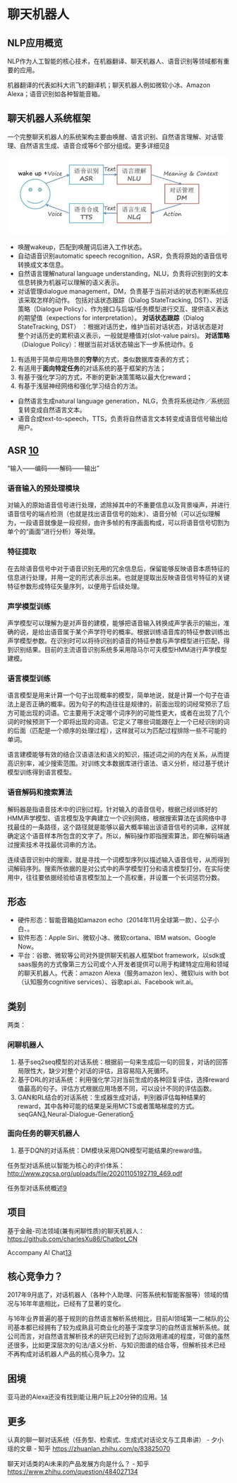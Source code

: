 # 聊天机器人

## NLP应用概览

NLP作为人工智能的核心技术，在机器翻译、聊天机器人、语音识别等领域都有重要的应用。

机器翻译的代表如科大讯飞的翻译机；聊天机器人例如微软小冰、Amazon Alexa；语音识别如各种智能音箱。

## 聊天机器人系统框架

一个完整聊天机器人的系统架构主要由唤醒、语言识别、自然语言理解、对话管理、自然语言生成、语音合成等6个部分组成。更多详细见[8]

![聊天机器人的流程闭环[7]](../img/chatbot_flowchart.png)

- 唤醒wakeup，匹配到唤醒词后进入工作状态。
- 自动语音识别automatic speech recognition，ASR，负责将原始的语音信号转换成文本信息。
- 自然语言理解natural language understanding，NLU，负责将识别到的文本信息转换为机器可以理解的语义表示。
- 对话管理dialogue management，DM，负责基于当前对话的状态判断系统应该采取怎样的动作。
  包括对话状态跟踪（Dialog StateTracking, DST）、对话策略（Dialogue Policy）、作为接口与后端/任务模型进行交互、提供语义表达的期望值（expections for interpretation）。
  **对话状态跟踪**（Dialog StateTracking, DST） ：根据对话历史，维护当前对话状态，对话状态是对整个对话历史的累积语义表示，一般就是槽值对(slot-value pairs)。
  **对话策略**（Dialogue Policy）：根据当前对话状态输出下一步系统动作。[6]

1. 有适用于简单应用场景的**穷举**的方式，类似数据库查表的方式；
2. 有适用于**面向特定任务**的对话系统的基于框架的方法；
3. 有基于强化学习的方式，不断的更新决策策略以最大化reward；
4. 有基于浅层神经网络和强化学习结合的方法。

- 自然语言生成natural language generation，NLG，负责将系统动作／系统回复转变成自然语言文本。
- 语音合成text-to-speech，TTS，负责将自然语言文本转变成语音信号输出给用户。

## ASR [10]

“输入——编码——解码——输出”

### 语音输入的预处理模块

对输入的原始语音信号进行处理，滤除掉其中的不重要信息以及背景噪声，并进行语音信号的端点检测（也就是找出语音信号的始末）、语音分帧（可以近似理解为，一段语音就像是一段视频，由许多帧的有序画面构成，可以将语音信号切割为单个的“画面”进行分析）等处理。

### 特征提取

在去除语音信号中对于语音识别无用的冗余信息后，保留能够反映语音本质特征的信息进行处理，并用一定的形式表示出来。也就是提取出反映语音信号特征的关键特征参数形成特征矢量序列，以便用于后续处理。

### 声学模型训练

声学模型可以理解为是对声音的建模，能够把语音输入转换成声学表示的输出，准确的说，是给出语音属于某个声学符号的概率。根据训练语音库的特征参数训练出声学模型参数。在识别时可以将待识别的语音的特征参数与声学模型进行匹配，得到识别结果。目前的主流语音识别系统多采用隐马尔可夫模型HMM进行声学模型建模。

### 语言模型训练

语言模型是用来计算一个句子出现概率的模型，简单地说，就是计算一个句子在语法上是否正确的概率。因为句子的构造往往是规律的，前面出现的词经常预示了后方可能出现的词语。它主要用于决定哪个词序列的可能性更大，或者在出现了几个词的时候预测下一个即将出现的词语。它定义了哪些词能跟在上一个已经识别的词的后面（匹配是一个顺序的处理过程），这样就可以为匹配过程排除一些不可能的单词。

语言建模能够有效的结合汉语语法和语义的知识，描述词之间的内在关系，从而提高识别率，减少搜索范围。对训练文本数据库进行语法、语义分析，经过基于统计模型训练得到语言模型。

### 语音解码和搜索算法

解码器是指语音技术中的识别过程。针对输入的语音信号，根据己经训练好的HMM声学模型、语言模型及字典建立一个识别网络，根据搜索算法在该网络中寻找最佳的一条路径，这个路径就是能够以最大概率输出该语音信号的词串，这样就确定这个语音样本所包含的文字了。所以，解码操作即指搜索算法，即在解码端通过搜索技术寻找最优词串的方法。

连续语音识别中的搜索，就是寻找一个词模型序列以描述输入语音信号，从而得到词解码序列。搜索所依据的是对公式中的声学模型打分和语言模型打分。在实际使用中，往往要依据经验给语言模型加上一个高权重，并设置一个长词惩罚分数。

## 形态

- 硬件形态：智能音箱[8]如amazon echo（2014年11月全球第一款）、公子小白、。
- 软件形态：Apple Siri、微软小冰、微软cortana、IBM watson、Google Now。
- 平台：谷歌、微软等公司对外提供聊天机器人框架bot framework，以sdk或saas服务的方式像第三方公司或个人开发者提供可以用于构建特定应用和领域的聊天机器人。代表：amazon Alexa（服务amazon lex）、微软luis with bot（认知服务cognitive services）、谷歌api.ai、Facebook wit.ai。

## 类别

两类：

### 闲聊机器人

1. 基于seq2seq模型的对话系统：根据前一句来生成后一句的回复，对话的回答局限性大，缺少对整个对话的评估，且容易陷入死循环。
1. 基于DRL的对话系统：利用强化学习对当前生成的各种回复评估，选择reward值最高的句子。评估方式根据应用场景不同，可以设计不同的评估函数。
1. GAN和RL结合的对话系统：生成器生成对话，判别器评估每种结果的reward，其中各种可能的结果是采用MCTS或者策略梯度的方式。seqGAN[3][4],Neural-Dialogue-Generation[5]

### 面向任务的聊天机器人

1. 基于DQN的对话系统：DM模块采用DQN模型可能结果的reward值。

任务型对话系统以智能为核心的评价体系：http://www.zgcsa.org/uploads/file/20201105192719_469.pdf

任务型对话系统概述[9]

## 项目

基于金融-司法领域(兼有闲聊性质)的聊天机器人：https://github.com/charlesXu86/Chatbot_CN

Accompany AI Chat[13]

## 核心竞争力？

2017年9月底了，对话机器人（各种个人助理、问答系统和智能客服等）领域的情况与16年年底相比，已经有了显著的变化。

与16年业界普遍的基于规则的自然语言解析系统相比，目前AI领域第一二梯队的公司基本都已经拥有了较为成熟且可商业化的基于深度学习的自然语言解析系统。就公司而言，对自然语言解析技术的研究已经到了边际效用递减的程度，可做的虽然还很多，比如更深层次的句法/语义分析、与知识图谱的结合等，但解析技术已经不再构成对话机器人产品的核心竞争力。[12]

## 困境

亚马逊的Alexa还没有找到能让用户玩上20分钟的应用。[14]

## 更多

认真的聊一聊对话系统（任务型、检索式、生成式对话论文与工具串讲） - 夕小瑶的文章 - 知乎
https://zhuanlan.zhihu.com/p/83825070

聊天对话类的Ai未来的产品发展方向是什么？ - 知乎
https://www.zhihu.com/question/484027134

[1]: http://www.woshipm.com/pmd/2937210.html
[2]: https://zhuanlan.zhihu.com/p/220097652
[3]: https://github.com/suragnair/seqGAN
[4]: https://github.com/LantaoYu/SeqGAN
[5]: https://github.com/jiweil/Neural-Dialogue-Generation
[6]: https://www.toutiao.com/i6854955754193945096/
[7]: https://www.jianshu.com/p/b8302c22dcba
[8]: http://www.ciotc.org/?from=timeline#/articaltwoinfo?id=20191209112501276114675&ids=18
[9]: https://www.taodudu.cc/news/show-1668385.html
[10]: http://imgtec.eetrend.com/blog/2019/100046571.html#:~:text=%E5%AF%B9%E8%BE%93%E5%85%A5%E7%9A%84%E5%8E%9F%E5%A7%8B%E8%AF%AD%E9%9F%B3,%E2%80%9D%E8%BF%9B%E8%A1%8C%E5%88%86%E6%9E%90%EF%BC%89%E7%AD%89%E5%A4%84%E7%90%86%E3%80%82
[11]: http://blog.itpub.net/29829936/viewspace-2652896/
[12]: https://www.jianshu.com/p/6b83e669cd63
[13]: https://github.com/EasonC13/AI_chatbot_platform
[14]: https://www.zhihu.com/question/264342280/answer/279782691
